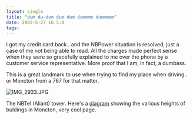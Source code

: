 ```yaml
---
layout: single
title: "dum du-dum dum dum dummmm dummmmm"
date: 2003-5-27 16:5:0
tags: 
---
```


I got my credit card back.. and the NBPower situation is resolved, just a case of me not being able to read. All the charges made perfect sense when they were so gracefully explained to me over the phone by a customer service representative. More proof that I am, in fact, a dumbass.

This is a great landmark to use when trying to find my place when driving.. or Moncton from a 767 for that matter.






![IMG_2933.JPG][1]






The NBTel (Aliant) tower. Here's a [diagram][2] showing the various heights of buldings in Moncton, very cool page.



   [1]: http://1.bp.blogspot.com/-rLX5zidTf3s/Tn0PvA_5PkI/AAAAAAAAAHc/D-etY6FUkTg/s320/IMG_2933.JPG
   [2]: http://www.skyscraperpage.com/diagrams/?c264
